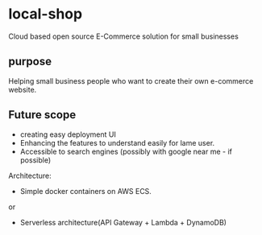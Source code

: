 # local-shop
Cloud based open source E-Commerce solution for small businesses

## purpose
Helping small business people who want to create their own e-commerce website.

## Future scope
* creating easy deployment UI 
* Enhancing the features to understand easily for lame user.
* Accessible to search engines (possibly with google near me - if possible)

Architecture:

* Simple docker containers on AWS ECS.

or 

* Serverless architecture(API Gateway + Lambda + DynamoDB)
